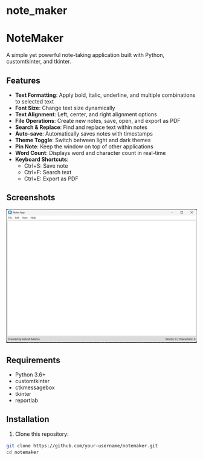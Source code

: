 # note_maker

# NoteMaker

A simple yet powerful note-taking application built with Python, customtkinter, and tkinter.

## Features

- **Text Formatting**: Apply bold, italic, underline, and multiple combinations to selected text
- **Font Size**: Change text size dynamically
- **Text Alignment**: Left, center, and right alignment options
- **File Operations**: Create new notes, save, open, and export as PDF
- **Search & Replace**: Find and replace text within notes
- **Auto-save**: Automatically saves notes with timestamps
- **Theme Toggle**: Switch between light and dark themes
- **Pin Note**: Keep the window on top of other applications
- **Word Count**: Displays word and character count in real-time
- **Keyboard Shortcuts**:
  - Ctrl+S: Save note
  - Ctrl+F: Search text
  - Ctrl+E: Export as PDF

## Screenshots

![Main Window](screenshots/main_window.png)

## Requirements

- Python 3.6+
- customtkinter
- ctkmessagebox
- tkinter
- reportlab

## Installation

1. Clone this repository:
```bash
git clone https://github.com/your-username/notemaker.git
cd notemaker
